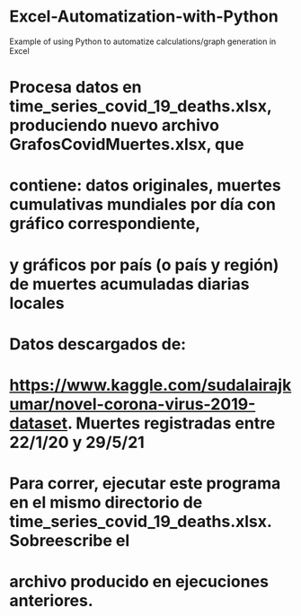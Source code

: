 # Excel-Automatization-with-Python
Example of using Python to automatize calculations/graph generation in Excel

# Procesa datos en time_series_covid_19_deaths.xlsx, produciendo nuevo archivo GrafosCovidMuertes.xlsx, que
# contiene: datos originales, muertes cumulativas mundiales por día con gráfico correspondiente,
# y gráficos por país (o país y región) de muertes acumuladas diarias locales
#
# Datos descargados de:
# https://www.kaggle.com/sudalairajkumar/novel-corona-virus-2019-dataset. Muertes registradas entre 22/1/20 y 29/5/21
# Para correr, ejecutar este programa en el mismo directorio de time_series_covid_19_deaths.xlsx. Sobreescribe el
# archivo producido en ejecuciones anteriores.

